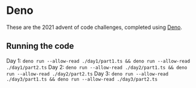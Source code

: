 # Deno

These are the 2021 advent of code challenges, completed using [Deno](https://deno.land/).

## Running the code

Day 1: `deno run --allow-read ./day1/part1.ts && deno run --allow-read ./day1/part2.ts`
Day 2: `deno run --allow-read ./day2/part1.ts && deno run --allow-read ./day2/part2.ts`
Day 3: `deno run --allow-read ./day3/part1.ts && deno run --allow-read ./day3/part2.ts`
